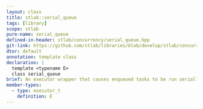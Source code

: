 ```yaml
---
layout: class
title: stlab::serial_queue
tags: [library]
scope: stlab
pure-name: serial_queue
defined-in-header: stlab/concurrency/serial_queue.hpp
git-link: https://github.com/stlab/libraries/blob/develop/stlab/concurrency/serial_queue.hpp
dtor: default
annotation: template class
declaration: |
  template <typename E>
  class serial_queue
brief: An executor wrapper that causes enqueued tasks to be run serially.
member-types:
  - type: executor_t
    definition: E
---
```

